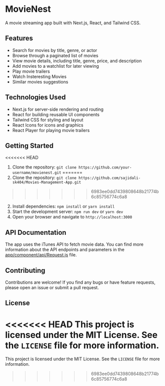# MovieNest

A movie streaming app built with Next.js, React, and Tailwind CSS.

## Features

* Search for movies by title, genre, or actor
* Browse through a paginated list of movies
* View movie details, including title, genre, price, and description
* Add movies to a watchlist for later viewing
* Play movie trailers
* Watch Insteresting Movies
* Similar movies suggestions

## Technologies Used

* Next.js for server-side rendering and routing
* React for building reusable UI components
* Tailwind CSS for styling and layout
* React Icons for icons and graphics
* React Player for playing movie trailers

## Getting Started

<<<<<<< HEAD
1. Clone the repository: `git clone https://github.com/your-username/movienest.git`
=======
1. Clone the repository: `git clone https://github.com/sajidali-sk404/Movies-Management-App.git`
>>>>>>> 6983ee0dd7439808648b21774b6c85756774c6a8
2. Install dependencies: `npm install` or `yarn install`
3. Start the development server: `npm run dev` or `yarn dev`
4. Open your browser and navigate to `http://localhost:3000`

## API Documentation

The app uses the iTunes API to fetch movie data. You can find more information about the API endpoints and parameters in the [app/component/api/Request.js](cci:7://file:///d:/new%20programes/react/movienest/app/component/api/Request.js:0:0-0:0) file.

## Contributing

Contributions are welcome! If you find any bugs or have feature requests, please open an issue or submit a pull request.

## License

<<<<<<< HEAD
This project is licensed under the MIT License. See the `LICENSE` file for more information.
=======
This project is licensed under the MIT License. See the `LICENSE` file for more information.
>>>>>>> 6983ee0dd7439808648b21774b6c85756774c6a8
